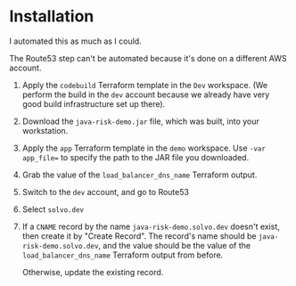 # Installation

I automated this as much as I could.

The Route53 step can't be automated because it's done on a different AWS account.

1. Apply the `codebuild` Terraform template in the `Dev` workspace. (We perform the build in the `dev` account because
   we already have very good build infrastructure set up there).
2. Download the `java-risk-demo.jar` file, which was built, into your workstation.
3. Apply the `app` Terraform template in the `demo` workspace. Use `-var app_file=` to specify the path to the JAR
   file you downloaded.
4. Grab the value of the `load_balancer_dns_name` Terraform output.
5. Switch to the `dev` account, and go to Route53
6. Select `solvo.dev`
7. If a `CNAME` record by the name `java-risk-demo.solvo.dev` doesn't exist, then create it by "Create Record". The
   record's name should be `java-risk-demo.solvo.dev`, and the value should be the value of the
   `load_balancer_dns_name` Terraform output from before.

   Otherwise, update the existing record.

